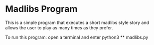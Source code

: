 # Madlibs Program 

This is a simple program that executes a short madlibs style story and allows the user to play as many times as they prefer.

To run this program:
open a terminal and enter python3 ** madlibs.py
